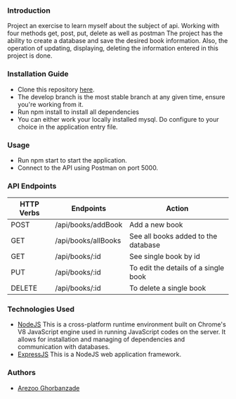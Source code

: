 ### Introduction
Project an exercise to learn myself about the subject of api. Working with four methods get, post, put, delete as well as postman
The project has the ability to create a database and save the desired book information. Also, the operation of updating, displaying, deleting the information entered in this project is done.
### Installation Guide
* Clone this repository [here](https://github.com/arezooq/practicesNode/tree/main/practice3).
* The develop branch is the most stable branch at any given time, ensure you're working from it.
* Run npm install to install all dependencies
* You can either work your locally installed mysql. Do configure to your choice in the application entry file.
### Usage
* Run npm start to start the application.
* Connect to the API using Postman on port 5000.
### API Endpoints
| HTTP Verbs | Endpoints | Action |
| --- | --- | --- |
| POST | /api/books/addBook | Add a new book |
| GET | /api/books/allBooks | See all books added to the database |
| GET | /api/books/:id | See single book by id|
| PUT | /api/books/:id | To edit the details of a single book |
| DELETE | /api/books/:id | To delete a single book |
### Technologies Used
* [NodeJS](https://nodejs.org/) This is a cross-platform runtime environment built on Chrome's V8 JavaScript engine used in running JavaScript codes on the server. It allows for installation and managing of dependencies and communication with databases.
* [ExpressJS](https://www.expresjs.org/) This is a NodeJS web application framework.
### Authors
* [Arezoo Ghorbanzade](https://github.com/arezooq)

